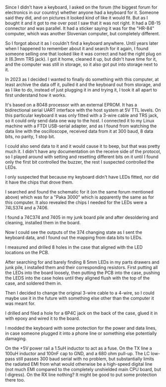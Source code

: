 Since I didn't have a keyboard, I asked on the forum (the biggest forum for electronics in our country) whether anyone had a keyboard for it. Someone said they did, and on pictures it looked kind of like it would fit. But as I bought it and it got to me over post I saw that it was not right. It had a DB-15 connector and was parallel. It had a sticker saying it was for the "HR-84" computer, which was another Slovenian computer, but completely different.

So I forgot about it as I couldn't find a keyboard anywhere.
Until years later when I happened to remember about it and search for it again, I found someone selling one that looked like it was correct and had the right plug on it (6.3mm TRS jack). I got it home, cleaned it up, but didn't have time for it, and the computer was still in storage, so it also got put into storage next to it.

In 2023 as I decided I wanted to finally do something with this computer, at least archive the data off it, pulled it and the keyboard out from storage, and as I like to do, instead of just plugging it in and trying it, I took it all apart to first understand how it works.

It's based on a 8048 processor with an external EPROM.
It has a bidirectional serial UART interface with the host system at 5V TTL levels.
On this particular keyboard it was only fitted with a 3-wire cable and TRS jack, so it could only send data one way to the host. I connected it to my Linux machine with a FTDI USB-serial adapter, and as I found from watching the data line with the oscilloscope, received data from it at 300 baud, 8 data bits, no parity, 1 stop bit.

I could also send data to it and it would cause it to beep, but that was pretty much it. I didn't have any documentation on the receive side of the protocol, so I played around with setting and resetting different bits on it until I found only the first bit controlled the buzzer, the rest I suspected controlled the LEDs.

I only suspected that because my keyboard didn't have LEDs fitted, nor did it have the chips that drove them.

I searched and found the schematic for it (on the same forum mentioned above) which was for a "Paka 3000" which is apparently the same as for this computer. It also revealed the chips I needed for the LEDs were a 74LS374 and a 7406.

I found a 74C374 and 7405 in my junk board pile and after desoldering and cleaning, installed them in the board.

Now I could see the outputs of the 374 changing state as I sent the keyboard data, and I found out the mapping from data bits to LEDs.

I measured and drilled 8 holes in the case that aligned with the LED locations on the PCB.

After searching for and barely finding 8 5mm LEDs in my parts drawers and junk pile, I installed them and their corresponding resistors. First putting all the LEDs into the board loosely, then putting the PCB into the case, pushing the LEDS into the case holes until they aligned flush with the top of the case, and soldered them in.

Then I decided to change the original 3-wire cable to a 4-wire, so I could maybe use it in the future with something else other than the computer it was meant for.

I drilled and filed a hole for a 6P4C jack on the back of the case, glued it in with epoxy and wired it to the board.

I modded the keyboard with some protection for the power and data lines, in case someone plugged it into a phone line or something else potentially damaging.

On the +5V power rail a 1.5uH inductor to act as a fuse.
On the TX line a 100uH inductor and 100nF cap to GND, and a 680 ohm pull-up. The LC low-pass still passes 300 baud serial with no problem, but substantially limits the radiated EMI from what would otherwise be a high-speed digital line (not much EMI compared to the completely unshielded main CPU board, but I digress).
On the RX line nothing? It might be good to put some protection there too.
